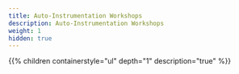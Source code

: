 ```yaml
---
title: Auto-Instrumentation Workshops
description: Auto-Instrumentation Workshops
weight: 1
hidden: true
---
```


{{% children containerstyle="ul" depth="1" description="true" %}}
